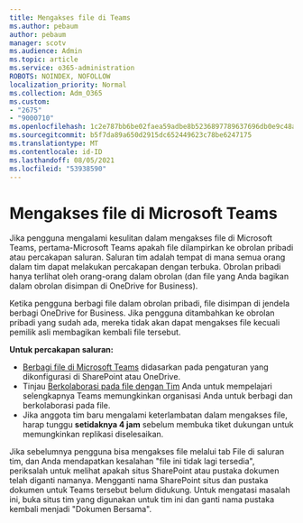 ```yaml
---
title: Mengakses file di Teams
ms.author: pebaum
author: pebaum
manager: scotv
ms.audience: Admin
ms.topic: article
ms.service: o365-administration
ROBOTS: NOINDEX, NOFOLLOW
localization_priority: Normal
ms.collection: Adm_O365
ms.custom:
- "2675"
- "9000710"
ms.openlocfilehash: 1c2e787bb6be02faea59adbe8b5236897789637696db0e9c48a5d13e9b9a92c1
ms.sourcegitcommit: b5f7da89a650d2915dc652449623c78be6247175
ms.translationtype: MT
ms.contentlocale: id-ID
ms.lasthandoff: 08/05/2021
ms.locfileid: "53938590"
---
```

# <a name="accessing-files-in-microsoft-teams"></a>Mengakses file di Microsoft Teams

Jika pengguna mengalami kesulitan dalam mengakses file di Microsoft Teams, pertama-Microsoft Teams apakah file dilampirkan ke obrolan pribadi atau percakapan saluran. Saluran tim adalah tempat di mana semua orang dalam tim dapat melakukan percakapan dengan terbuka. Obrolan pribadi hanya terlihat oleh orang-orang dalam obrolan (dan file yang Anda bagikan dalam obrolan disimpan di OneDrive for Business).

Ketika pengguna berbagi file dalam obrolan pribadi, file disimpan di jendela berbagi OneDrive for Business. Jika pengguna ditambahkan ke obrolan pribadi yang sudah ada, mereka tidak akan dapat mengakses file kecuali pemilik asli membagikan kembali file tersebut.    

**Untuk percakapan saluran:**

- [Berbagi file di Microsoft Teams](https://docs.microsoft.com/MicrosoftTeams/sharing-files-in-teams) didasarkan pada pengaturan yang dikonfigurasi di SharePoint atau OneDrive. 
- Tinjau [Berkolaborasi pada file dengan Tim](https://support.office.com/article/Collaborate-on-files-with-your-Team-9b200289-dbac-4823-85bd-628a5c7bb0ae) Anda untuk mempelajari selengkapnya Teams memungkinkan organisasi Anda untuk berbagi dan berkolaborasi pada file. 
- Jika anggota tim baru mengalami keterlambatan dalam mengakses file, harap tunggu **setidaknya 4 jam** sebelum membuka tiket dukungan untuk memungkinkan replikasi diselesaikan. 

Jika sebelumnya pengguna bisa mengakses file melalui tab File di saluran tim, dan Anda mendapatkan kesalahan "file ini tidak lagi tersedia", periksalah untuk melihat apakah situs SharePoint atau pustaka dokumen telah diganti namanya. Mengganti nama SharePoint situs dan pustaka dokumen untuk Teams tersebut belum didukung. Untuk mengatasi masalah ini, buka situs tim yang digunakan untuk tim ini dan ganti nama pustaka kembali menjadi "Dokumen Bersama".
